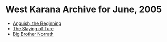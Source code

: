 # West Karana Archive for June, 2005

* [Anguish, the Beginning](2519.md)
* [The Slaying of Ture](2521.md)
* [Big Brother Norrath](2523.md)

